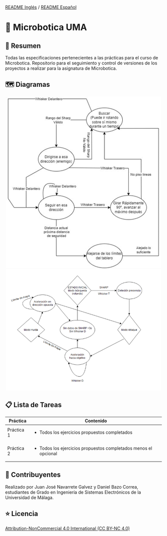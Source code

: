 [README Inglés](https://github.com/JeyJeysp/Microbotics_UMA/blob/main/README.md) / [README Español](https://github.com/JeyJeysp/Microbotics_UMA/blob/main/README_SP.md)
# 🤖 Microbotica UMA

## 📄 Resumen
Todas las especificaciones pertenecientes a las prácticas para el curso de Microbotica.
Repositorio para el seguimiento y control de versiones de los proyectos a realizar para la asignatura de Microbotica.

## 🗺 Diagramas

<p align="center">
  <img src="https://github.com/JeyJeysp/Microbotics_UMA/blob/main/Diagramas/Diagrama%201.jpg" width="500" />
  <img src="https://github.com/JeyJeysp/Microbotics_UMA/blob/main/Diagramas/Diagrama%202.PNG" width="500" /> 
</p>

## 📋 Lista de Tareas

Práctica|Contenido
---|---
Práctica 1 | <ul><li>Todos los ejercicios propuestos completados</ul>
Práctica 2 | <ul><li>Todos los ejercicios propuestos completados menos el opcional</ul>

## 👤 Contribuyentes 
Realizado por Juan José Navarrete Galvez y Daniel Bazo Correa, estudiantes de Grado en Ingeniería de Sistemas Electrónicos de la Universidad de Málaga.

## ⭐️ Licencia
[Attribution-NonCommercial 4.0 International (CC BY-NC 4.0)](https://creativecommons.org/licenses/by-nc/4.0/)
